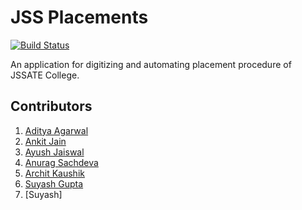 # JSS Placements

[![Build Status](https://travis-ci.org/jss-devs/jss-placements.svg?branch=master)](https://travis-ci.org/jss-devs/jss-placements)

An application for digitizing and automating placement procedure of JSSATE College.

## Contributors

1. [Aditya Agarwal](https://github.com/itaditya)
1. [Ankit Jain](https://github.com/ankitjain28may)
1. [Ayush Jaiswal](https://github.com/aayush1408)
1. [Anurag Sachdeva](https://github.com/anuragsachdeva28)
1. [Archit Kaushik](https://github.com/architkshk)
1. [Suyash Gupta](https://github.com/gitSuyash)
1. [Suyash]
